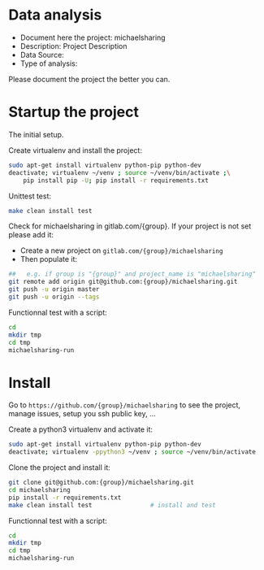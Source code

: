 # Data analysis
- Document here the project: michaelsharing
- Description: Project Description
- Data Source:
- Type of analysis:

Please document the project the better you can.

# Startup the project

The initial setup.

Create virtualenv and install the project:
```bash
sudo apt-get install virtualenv python-pip python-dev
deactivate; virtualenv ~/venv ; source ~/venv/bin/activate ;\
    pip install pip -U; pip install -r requirements.txt
```

Unittest test:
```bash
make clean install test
```

Check for michaelsharing in gitlab.com/{group}.
If your project is not set please add it:

- Create a new project on `gitlab.com/{group}/michaelsharing`
- Then populate it:

```bash
##   e.g. if group is "{group}" and project_name is "michaelsharing"
git remote add origin git@github.com:{group}/michaelsharing.git
git push -u origin master
git push -u origin --tags
```

Functionnal test with a script:

```bash
cd
mkdir tmp
cd tmp
michaelsharing-run
```

# Install

Go to `https://github.com/{group}/michaelsharing` to see the project, manage issues,
setup you ssh public key, ...

Create a python3 virtualenv and activate it:

```bash
sudo apt-get install virtualenv python-pip python-dev
deactivate; virtualenv -ppython3 ~/venv ; source ~/venv/bin/activate
```

Clone the project and install it:

```bash
git clone git@github.com:{group}/michaelsharing.git
cd michaelsharing
pip install -r requirements.txt
make clean install test                # install and test
```
Functionnal test with a script:

```bash
cd
mkdir tmp
cd tmp
michaelsharing-run
```
